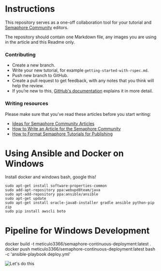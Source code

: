 # Instructions

This repository serves as a one-off collaboration tool for your tutorial and
[Semaphore Community](https://semaphoreci.com/community) editors.

The repository should contain one Markdown file, any images you are using in the
article and this Readme only.

### Contributing

- Create a new branch.
- Write your new tutorial, for example `getting-started-with-rspec.md`.
- Push new branch to GitHub.
- Create a pull request to get feedback, with any notes that you think will help
  the review.
- If you’re new to this, [GitHub's
  documentation](https://help.github.com/articles/using-pull-requests/#fork--pull)
  explains it in more detail.

### Writing resources

Please make sure that you’ve read these articles before you start writing:

- [Ideas for Semaphore Community
  Articles](https://semaphoreci.com/community/tutorials/ideas-for-semaphore-community-articles)
- [How to Write an Article for the Semaphore
  Community](https://semaphoreci.com/community/tutorials/how-to-write-an-article-for-the-semaphore-community)
- [How to Format Semaphore Tutorials for
  Publishing](https://semaphoreci.com/community/tutorials/how-to-format-semaphore-tutorials-for-publishing)

# Using Ansible and Docker on Windows

Install docker and windows bash, google this!

```
sudo apt-get install software-properties-common 
sudo add-apt-repository ppa:webupd8team/java
sudo apt-add-repository ppa:ansible/ansible
sudo apt-get update
sudo apt-get install oracle-java8-installer gradle ansible python-pip zip
sudo pip install awscli boto
```

# Pipeline for Windows Development

docker build -t meticulo3366/semaphore-continuous-deployment:latest .
docker push meticulo3366/semaphore-continuous-deployment:latest
bash -c 'ansible-playbook deploy.yml'

![Let's do this](https://d2l3jyjp24noqc.cloudfront.net/uploads/image/img/53/lets.jpg)
